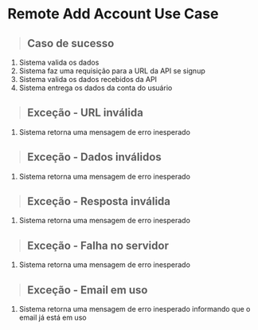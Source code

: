 # Remote Add Account Use Case
> ## Caso de sucesso
1. Sistema valida os dados
2. Sistema faz uma requisição para a URL da API se signup
3. Sistema valida os dados recebidos da API
4. Sistema entrega os dados da conta do usuário

> ## Exceção -  URL inválida
1. Sistema retorna uma mensagem de erro inesperado

> ## Exceção - Dados inválidos
1. Sistema retorna uma  mensagem de erro inesperado

> ## Exceção - Resposta inválida
1. Sistema retorna uma  mensagem de erro inesperado

> ## Exceção - Falha no servidor
1. Sistema retorna uma  mensagem de erro inesperado

> ## Exceção - Email em uso
1. Sistema retorna uma  mensagem de erro inesperado informando que o email já está em uso